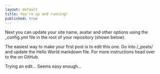 ```yaml
---
layout: default
title: You're up and running!
published: true
---
```


Next you can update your site name, avatar and other options using the _config.yml file in the root of your repository (shown below).



The easiest way to make your first post is to edit this one. Go into /_posts/ and update the Hello World markdown file. For more instructions head over to the  on GitHub.

Trying an edit... Seems easy enough...